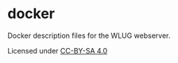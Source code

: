 docker
======

Docker description files for the WLUG webserver.

Licensed under [CC-BY-SA 4.0](http://creativecommons.org/licenses/by-sa/4.0/)

